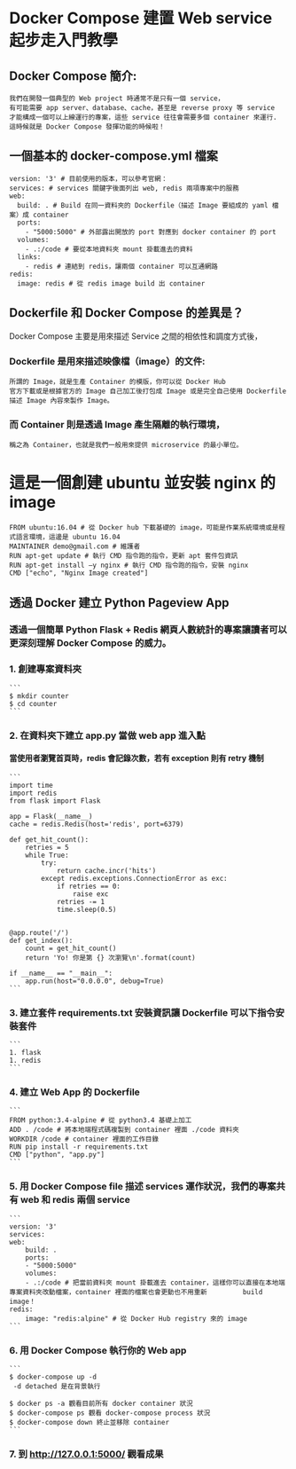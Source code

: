 # Docker Compose 建置 Web service 起步走入門教學
## Docker Compose 簡介:
  ```
  我們在開發一個典型的 Web project 時通常不是只有一個 service，
  有可能需要 app server、database、cache，甚至是 reverse proxy 等 service 
  才能構成一個可以上線運行的專案，這些 service 往往會需要多個 container 來運行.
  這時候就是 Docker Compose 發揮功能的時候啦！
  ```

## 一個基本的 docker-compose.yml 檔案
  ```
  version: '3' # 目前使用的版本，可以參考官網：
  services: # services 關鍵字後面列出 web, redis 兩項專案中的服務
  web:
    build: . # Build 在同一資料夾的 Dockerfile（描述 Image 要組成的 yaml 檔案）成 container
    ports:
      - "5000:5000" # 外部露出開放的 port 對應到 docker container 的 port
    volumes:
      - .:/code # 要從本地資料夾 mount 掛載進去的資料
    links:
      - redis # 連結到 redis，讓兩個 container 可以互通網路
  redis:
    image: redis # 從 redis image build 出 container
  ```
  
## Dockerfile 和 Docker Compose 的差異是？
  Docker Compose 主要是用來描述 Service 之間的相依性和調度方式後，
  ### Dockerfile 是用來描述映像檔（image）的文件:
  ```
  所謂的 Image，就是生產 Container 的模版，你可以從 Docker Hub 
  官方下載或是根據官方的 Image 自己加工後打包成 Image 或是完全自己使用 Dockerfile 
  描述 Image 內容來製作 Image。
  ```
  ### 而 Container 則是透過 Image 產生隔離的執行環境，
  ```
  稱之為 Container，也就是我們一般用來提供 microservice 的最小單位。
  ```
  
  # 這是一個創建 ubuntu 並安裝 nginx 的 image
  ```
  FROM ubuntu:16.04 # 從 Docker hub 下載基礎的 image，可能是作業系統環境或是程式語言環境，這邊是 ubuntu 16.04
  MAINTAINER demo@gmail.com # 維護者
  RUN apt-get update # 執行 CMD 指令跑的指令，更新 apt 套件包資訊
  RUN apt-get install –y nginx # 執行 CMD 指令跑的指令，安裝 nginx
  CMD ["echo", "Nginx Image created"]
  ```
  ## 透過 Docker 建立 Python Pageview App
  ### 透過一個簡單 Python Flask + Redis 網頁人數統計的專案讓讀者可以更深刻理解 Docker Compose 的威力。
  ### 1. 創建專案資料夾
    ```
    $ mkdir counter
    $ cd counter
    ```
  ### 2. 在資料夾下建立 app.py 當做 web app 進入點
  #### 當使用者瀏覽首頁時，redis 會記錄次數，若有 exception 則有 retry 機制
    ```
    import time
    import redis
    from flask import Flask

    app = Flask(__name__)
    cache = redis.Redis(host='redis', port=6379)

    def get_hit_count():
        retries = 5
        while True:
            try:
                return cache.incr('hits')
            except redis.exceptions.ConnectionError as exc:
                if retries == 0:
                    raise exc
                retries -= 1
                time.sleep(0.5)


    @app.route('/')
    def get_index():
        count = get_hit_count()
        return 'Yo! 你是第 {} 次瀏覽\n'.format(count)

    if __name__ == "__main__":
        app.run(host="0.0.0.0", debug=True)
    ```
  ### 3. 建立套件 requirements.txt 安裝資訊讓 Dockerfile 可以下指令安裝套件
    ```
    1. flask
    1. redis
    ```
  ### 4. 建立 Web App 的 Dockerfile
    ```
    FROM python:3.4-alpine # 從 python3.4 基礎上加工
    ADD . /code # 將本地端程式碼複製到 container 裡面 ./code 資料夾
    WORKDIR /code # container 裡面的工作目錄
    RUN pip install -r requirements.txt
    CMD ["python", "app.py"]
    ```
  ### 5. 用 Docker Compose file 描述 services 運作狀況，我們的專案共有 web 和 redis 兩個 service
    ```
    version: '3'
    services:
    web:
        build: .
        ports:
        - "5000:5000"
        volumes:
        - .:/code # 把當前資料夾 mount 掛載進去 container，這樣你可以直接在本地端專案資料夾改動檔案，container 裡面的檔案也會更動也不用重新         build image！
    redis:
        image: "redis:alpine" # 從 Docker Hub registry 來的 image
    ```
  ### 6. 用 Docker Compose 執行你的 Web app
    ```
    $ docker-compose up -d
     -d detached 是在背景執行
     
    $ docker ps -a 觀看目前所有 docker container 狀況
    $ docker-compose ps 觀看 docker-compose process 狀況
    $ docker-compose down 終止並移除 container 
    ```
  ### 7. 到 http://127.0.0.1:5000/ 觀看成果
  
  
  
  
